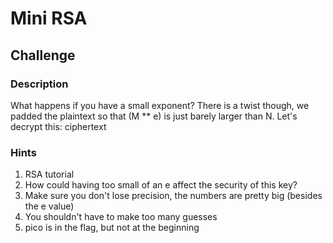 # Mini RSA

## Challenge

### Description
What happens if you have a small exponent? There is a twist though, we padded the plaintext so that (M ** e) is just barely larger than N. Let's decrypt this: ciphertext

### Hints
1. RSA tutorial
2. How could having too small of an e affect the security of this key?
3. Make sure you don't lose precision, the numbers are pretty big (besides the e value)
4. You shouldn't have to make too many guesses
5. pico is in the flag, but not at the beginning


